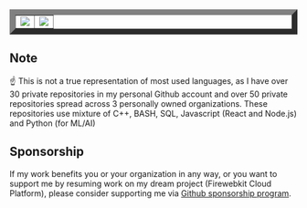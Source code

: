 
<table border="10"><tr>
<td align="center">
  <img src="https://github-readme-stats.vercel.app/api?username=abumq&show_icons=true&count_private=true&include_all_commits=true&hide_border=false">
</td>

<td align="center">
  <img src="https://github-readme-stats.vercel.app/api/top-langs/?username=abumq">
</td>
</tr></table>

## Note

☝️ This is not a true representation of most used languages, as I have over 30 private repositories in my personal Github account and over 50 private repositories spread across 3 personally owned organizations. These repositories use mixture of C++, BASH, SQL, Javascript (React and Node.js) and Python (for ML/AI)

## Sponsorship
If my work benefits you or your organization in any way, or you want to support me by resuming work on my dream project (Firewebkit Cloud Platform), please consider supporting me via [Github sponsorship program](https://github.com/sponsors/abumq).
